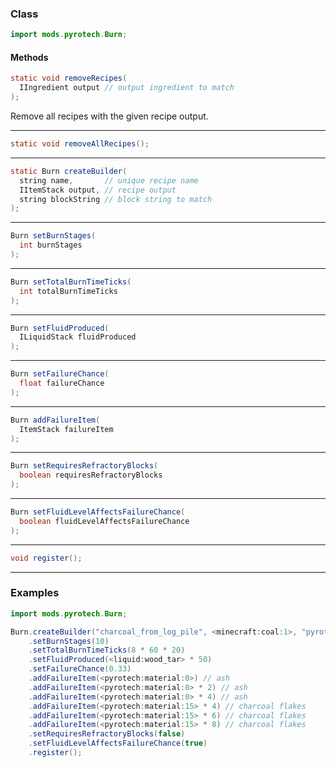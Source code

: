 
### Class

```java
import mods.pyrotech.Burn;
```

#### Methods

```java
static void removeRecipes(
  IIngredient output // output ingredient to match
);
```

Remove all recipes with the given recipe output.

---


```java
static void removeAllRecipes();
```


---


```java
static Burn createBuilder(
  string name,       // unique recipe name
  IItemStack output, // recipe output
  string blockString // block string to match
);
```


---

```java
Burn setBurnStages(
  int burnStages
);
```


---


```java
Burn setTotalBurnTimeTicks(
  int totalBurnTimeTicks
);
```


---


```java
Burn setFluidProduced(
  ILiquidStack fluidProduced
);
```


---


```java
Burn setFailureChance(
  float failureChance
);
```


---


```java
Burn addFailureItem(
  ItemStack failureItem
);
```


---


```java
Burn setRequiresRefractoryBlocks(
  boolean requiresRefractoryBlocks
);
```


---


```java
Burn setFluidLevelAffectsFailureChance(
  boolean fluidLevelAffectsFailureChance
);
```


---


```java
void register();
```


---


### Examples

```java
import mods.pyrotech.Burn;

Burn.createBuilder("charcoal_from_log_pile", <minecraft:coal:1>, "pyrotech:log_pile:*")
    .setBurnStages(10)
    .setTotalBurnTimeTicks(8 * 60 * 20)
    .setFluidProduced(<liquid:wood_tar> * 50)
    .setFailureChance(0.33)
    .addFailureItem(<pyrotech:material:0>) // ash
    .addFailureItem(<pyrotech:material:0> * 2) // ash
    .addFailureItem(<pyrotech:material:0> * 4) // ash
    .addFailureItem(<pyrotech:material:15> * 4) // charcoal flakes
    .addFailureItem(<pyrotech:material:15> * 6) // charcoal flakes
    .addFailureItem(<pyrotech:material:15> * 8) // charcoal flakes
    .setRequiresRefractoryBlocks(false)
    .setFluidLevelAffectsFailureChance(true)
    .register();
```

